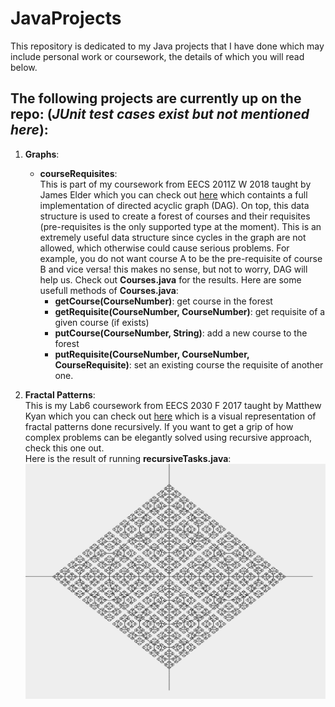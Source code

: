 # JavaProjects
  This repository is dedicated to my Java projects that I have done which may include personal work or coursework, the details of which you will read below.
## The following projects are currently up on the repo: (*JUnit test cases exist but not mentioned here*):

   1. **Graphs**:  
   
      * **courseRequisites**:  
         This is part of my coursework from EECS 2011Z W 2018 taught by James Elder which you can check out [here](https://www.eecs.yorku.ca/course_archive/2017-18/W/2011Z/ "EECS2011Z by James Elder") which containts a full implementation of directed acyclic graph (DAG). On top, this data structure is used to create a forest of courses and their requisites (pre-requisites is the only supported type at the moment). This is an extremely useful data structure since cycles in the graph are not allowed, which otherwise could cause serious problems. For example, you do not want course A to be the pre-requisite of course B and vice versa! this makes no sense, but not to worry, DAG will help us. Check out **Courses.java** for the results. Here are some usefull methods of **Courses.java**:  
         - **getCourse(CourseNumber)**: get course in the forest
         - **getRequisite(CourseNumber, CourseNumber)**: get requisite of a given course (if exists)
         - **putCourse(CourseNumber, String)**: add a new course to the forest
         - **putRequisite(CourseNumber, CourseNumber, CourseRequisite)**: set an existing course the requisite of another one.
 2.  **Fractal Patterns**:  
       This is my Lab6 coursework from EECS 2030 F 2017 taught by Matthew Kyan which you can check out [here](https://www.eecs.yorku.ca/course_archive/2017-18/F/2030b/labs/lab6/EECS2030Lab6_F2017.html "EECS2030 Lab6") which is a visual representation of fractal patterns done recursively. If you want to get a grip of how complex problems can be elegantly solved using recursive approach, check this one out.   
       Here is the result of running **recursiveTasks.java**:  
       ![](https://github.com/arianseyedi/JavaProjects/blob/master/FractalPatterns/fp.png)

